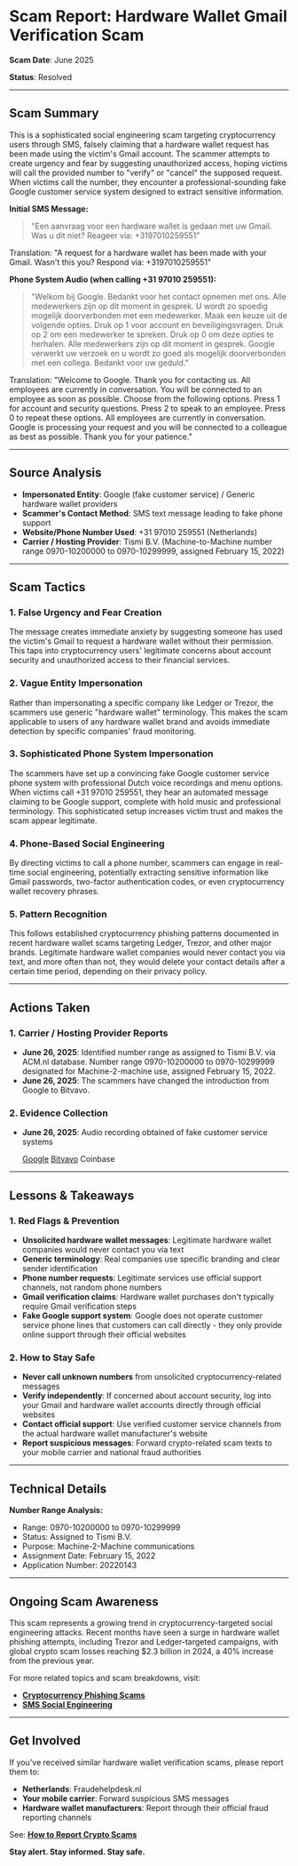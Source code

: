 # Scam Report: Hardware Wallet Gmail Verification Scam

**Scam Date**: June 2025  

**Status**: Resolved

---

## Scam Summary  
This is a sophisticated social engineering scam targeting cryptocurrency users through SMS, falsely claiming that a hardware wallet request has been made using the victim's Gmail account. The scammer attempts to create urgency and fear by suggesting unauthorized access, hoping victims will call the provided number to "verify" or "cancel" the supposed request. When victims call the number, they encounter a professional-sounding fake Google customer service system designed to extract sensitive information.

**Initial SMS Message:**
> "Een aanvraag voor een hardware wallet is gedaan met uw Gmail. Was u dit niet? Reageer via: +3197010259551"

Translation: "A request for a hardware wallet has been made with your Gmail. Wasn't this you? Respond via: +3197010259551"

**Phone System Audio (when calling +31 97010 259551):**
> "Welkom bij Google. Bedankt voor het contact opnemen met ons. Alle medewerkers zijn op dit moment in gesprek. U wordt zo spoedig mogelijk doorverbonden met een medewerker. Maak een keuze uit de volgende opties. Druk op 1 voor account en beveiligingsvragen. Druk op 2 om een medewerker te spreken. Druk op 0 om deze opties te herhalen. Alle medewerkers zijn op dit moment in gesprek. Google verwerkt uw verzoek en u wordt zo goed als mogelijk doorverbonden met een collega. Bedankt voor uw geduld."

Translation: "Welcome to Google. Thank you for contacting us. All employees are currently in conversation. You will be connected to an employee as soon as possible. Choose from the following options. Press 1 for account and security questions. Press 2 to speak to an employee. Press 0 to repeat these options. All employees are currently in conversation. Google is processing your request and you will be connected to a colleague as best as possible. Thank you for your patience."

---

## Source Analysis  
- **Impersonated Entity**: Google (fake customer service) / Generic hardware wallet providers  
- **Scammer's Contact Method**: SMS text message leading to fake phone support  
- **Website/Phone Number Used**: +31 97010 259551 (Netherlands)  
- **Carrier / Hosting Provider**: Tismi B.V. (Machine-to-Machine number range 0970-10200000 to 0970-10299999, assigned February 15, 2022)

---

## Scam Tactics  
### 1. False Urgency and Fear Creation  
The message creates immediate anxiety by suggesting someone has used the victim's Gmail to request a hardware wallet without their permission. This taps into cryptocurrency users' legitimate concerns about account security and unauthorized access to their financial services.

### 2. Vague Entity Impersonation  
Rather than impersonating a specific company like Ledger or Trezor, the scammers use generic "hardware wallet" terminology. This makes the scam applicable to users of any hardware wallet brand and avoids immediate detection by specific companies' fraud monitoring.

### 3. Sophisticated Phone System Impersonation  
The scammers have set up a convincing fake Google customer service phone system with professional Dutch voice recordings and menu options. When victims call +31 97010 259551, they hear an automated message claiming to be Google support, complete with hold music and professional terminology. This sophisticated setup increases victim trust and makes the scam appear legitimate.

### 4. Phone-Based Social Engineering  
By directing victims to call a phone number, scammers can engage in real-time social engineering, potentially extracting sensitive information like Gmail passwords, two-factor authentication codes, or even cryptocurrency wallet recovery phrases.

### 5. Pattern Recognition
This follows established cryptocurrency phishing patterns documented in recent hardware wallet scams targeting Ledger, Trezor, and other major brands. Legitimate hardware wallet companies would never contact you via text, and more often than not, they would delete your contact details after a certain time period, depending on their privacy policy.

---
## Actions Taken  
### 1. Carrier / Hosting Provider Reports  
- **June 26, 2025**: Identified number range as assigned to Tismi B.V. via ACM.nl database. Number range 0970-10200000 to 0970-10299999 designated for Machine-2-machine use, assigned February 15, 2022.
- **June 26, 2025**: The scammers have changed the introduction from Google to Bitvavo.

### 2. Evidence Collection  
- **June 26, 2025**: Audio recording obtained of fake customer service systems

  [Google](./google%20+3197010259551/Google.mp3)
  [Bitvavo](./Bitvavo.mp3)
  Coinbase

---

## Lessons & Takeaways  
### 1. Red Flags & Prevention  
- **Unsolicited hardware wallet messages**: Legitimate hardware wallet companies would never contact you via text
- **Generic terminology**: Real companies use specific branding and clear sender identification
- **Phone number requests**: Legitimate services use official support channels, not random phone numbers
- **Gmail verification claims**: Hardware wallet purchases don't typically require Gmail verification steps
- **Fake Google support system**: Google does not operate customer service phone lines that customers can call directly - they only provide online support through their official websites

### 2. How to Stay Safe  
- **Never call unknown numbers** from unsolicited cryptocurrency-related messages
- **Verify independently**: If concerned about account security, log into your Gmail and hardware wallet accounts directly through official websites
- **Contact official support**: Use verified customer service channels from the actual hardware wallet manufacturer's website
- **Report suspicious messages**: Forward crypto-related scam texts to your mobile carrier and national fraud authorities
---
## Technical Details  
**Number Range Analysis:**
- Range: 0970-10200000 to 0970-10299999
- Status: Assigned to Tismi B.V.
- Purpose: Machine-2-Machine communications
- Assignment Date: February 15, 2022
- Application Number: 20220143

---
## Ongoing Scam Awareness  
This scam represents a growing trend in cryptocurrency-targeted social engineering attacks. Recent months have seen a surge in hardware wallet phishing attempts, including Trezor and Ledger-targeted campaigns, with global crypto scam losses reaching $2.3 billion in 2024, a 40% increase from the previous year.

For more related topics and scam breakdowns, visit:  
- [**Cryptocurrency Phishing Scams**](../General/CryptoPhishing.md)  
- [**SMS Social Engineering**](../General/SMSScams.md)
---
## Get Involved  
If you've received similar hardware wallet verification scams, please report them to:
- **Netherlands**: Fraudehelpdesk.nl
- **Your mobile carrier**: Forward suspicious SMS messages
- **Hardware wallet manufacturers**: Report through their official fraud reporting channels

See: [**How to Report Crypto Scams**](../General/GetInvolved.md)

**Stay alert. Stay informed. Stay safe.**

